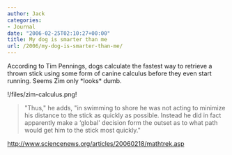 ```yaml
---
author: Jack
categories:
- Journal
date: "2006-02-25T02:10:27+00:00"
title: My dog is smarter than me
url: /2006/my-dog-is-smarter-than-me/
---
```


According to Tim Pennings, dogs calculate the fastest way to retrieve a thrown stick using some form of canine calculus before they even start running. Seems Zim only \*looks\* dumb. 

!/files/zim-calculus.png!

> "Thus," he adds, "in swimming to shore he was not acting to minimize his distance to the stick as quickly as possible. Instead he did in fact apparently make a &#8216;global' decision form the outset as to what path would get him to the stick most quickly." 

<http://www.sciencenews.org/articles/20060218/mathtrek.asp>